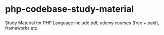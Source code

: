 # php-codebase-study-material
Study Material for PHP Language include pdf, udemy courses (free + paid), frameworks etc.
